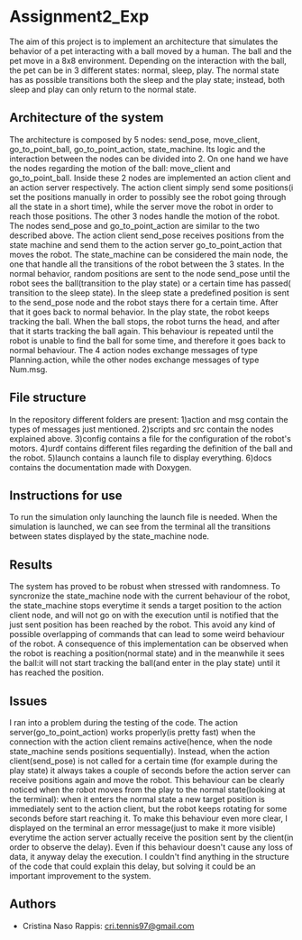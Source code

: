 # Assignment2_Exp

The aim of this project is to implement an architecture that simulates the behavior of a pet interacting with a ball moved by a human. The ball and the pet move in a 8x8 environment.
Depending on the interaction with the ball, the pet can be in 3 different states: normal, sleep, play. The normal state has as possible transitions both the sleep and the play state; instead, both sleep and play can only return to the normal state.


## Architecture of the system
The architecture is composed by 5 nodes: send_pose, move_client, go_to_point_ball, go_to_point_action, state_machine. Its logic and the interaction between the nodes can be divided into 2. On one hand we have the nodes regarding the motion of the ball: move_client and go_to_point_ball. Inside these 2 nodes are implemented an action client and an action server respectively. The action client simply send some positions(i set the positions manually in order to possibly see the robot going through all the state in a short time), while the server move the robot in order to reach those positions.
The other 3 nodes handle the motion of the robot. The nodes send_pose and go_to_point_action are similar to the two described above. The action client send_pose receives positions from the state machine and send them to the action server go_to_point_action that moves the robot. 
The state_machine can be considered the main node, the one that handle all the transitions of the robot between the 3 states. 
In the normal behavior, random positions are sent to the node send_pose until the robot sees the ball(transition to the play state) or a certain time has passed( transition to the sleep state). 
In the sleep state a predefined position is sent to the send_pose node and the robot stays there for a certain time. After that it goes back to normal behavior.
In the play state, the robot keeps tracking the ball. When the ball stops, the robot turns the head, and after that it starts tracking the ball again. This behaviour is repeated until the robot is unable to find the ball for some time, and therefore it goes back to normal behaviour.
The 4 action nodes exchange messages of type Planning.action, while the other nodes exchange messages of type Num.msg. 

## File structure
In the repository different folders are present: 
1)action and msg contain the types of messages just mentioned.
2)scripts and src contain the nodes explained above.
3)config contains a file for the configuration of the robot's motors.
4)urdf contains different files regarding the definition of the ball and the robot.
5)launch contains a launch file to display everything.
6)docs contains the documentation made with Doxygen.

## Instructions for use
To run the simulation only launching the launch file is needed.
When the simulation is launched, we can see from the terminal all the transitions between states displayed by the state_machine node.

## Results
The system has proved to be robust when stressed with randomness. To syncronize the state_machine node with the current behaviour of the robot, the state_machine stops everytime it sends a target position to the action client node, and will not go on with the execution until is notified that the just sent position has been reached by the robot. This avoid any kind of possible overlapping of commands that can lead to some weird behaviour of the robot. A consequence of this implementation can be observed when the robot is reaching a position(normal state) and in the meanwhile it sees the ball:it will not start tracking the ball(and enter in the play state) until it has reached the position.

## Issues
I ran into a problem during the testing of the code. The action server(go_to_point_action) works properly(is pretty fast) when the connection with the action client remains active(hence, when the node state_machine sends positions sequentially). Instead, when the action client(send_pose) is not called for a certain time (for example during the play state) it always takes a couple of seconds before the action server can receive positions again and move the robot. 
This behaviour can be clearly noticed when the robot moves from the play to the normal state(looking at the terminal): when it enters the normal state a new target position is immediately sent to the action client, but the robot keeps rotating for some seconds before start reaching it. To make this behaviour even more clear, I displayed on the terminal an error message(just to make it more visible) everytime the action server actually receive the position sent by the client(in order to observe the delay).
Even if this behaviour doesn't cause any loss of data, it anyway delay the execution.
I couldn't find anything in the structure of the code that could explain this delay, but solving it could be an important improvement to the system.

## Authors
* Cristina Naso Rappis: cri.tennis97@gmail.com
